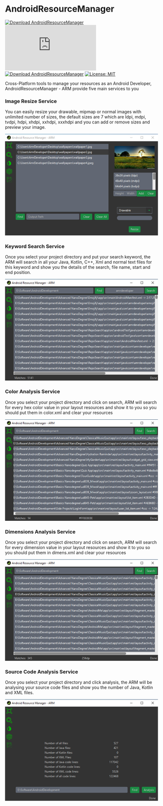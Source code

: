 # AndroidResourceManager

[![Download AndroidResourceManager](https://a.fsdn.com/con/app/sf-download-button)](https://sourceforge.net/projects/androidresourcemanager/files/latest/download)
[![Download AndroidResourceManager](https://sourceforge.net/sflogo.php?type=14&group_id=3339638)](https://sourceforge.net/p/androidresourcemanager/)
[![Download AndroidResourceManager](https://img.shields.io/sourceforge/dt/androidresourcemanager.svg)](https://sourceforge.net/projects/androidresourcemanager/files/latest/download)
[![License: MIT](https://img.shields.io/badge/License-MIT-yellow.svg)](https://opensource.org/licenses/MIT)

Cross-Platform tools to manage your resources as an Android Developer, AndroidResourceManager - ARM provide five main services to you

### Image Resize Service
You can easily resize your drawable, mipmap or normal images with unlimited number of sizes, the default sizes are 7 which are ldpi, mdpi, tvdpi,
hdpi, xhdpi, xxhdpi, xxxhdpi and you can add or remove sizes and preview your image.

![Image Resize Service](screenshots/resize_sevice.jpg)

### Keyword Search Service

Once you select your project directory and put your search keyword, the ARM will search in all your Java, Kotlin, C++, Xml and normal text files for this keyword
and show you the details of the search, file name, start and end position.

![Keyword Search Service](screenshots/keyword_search_service.jpg)

### Color Analysis Service
Once you select your project directory and click on search, 
ARM will search for every hex color value in your layout resources and show it to you so you should put them in color.xml and clear your resources

![Color Analysis Service](screenshots/color_analysis_service.jpg)

### Dimensions Analysis Service
Once you select your project directory and click on search, ARM will search for every dimension value in your layout resources and show it to you so you should put them in dimens.xml and clear your resources

![Dimensions Analysis Service](screenshots/dimens_analysis_service.jpg)

### Source Code Analysis Service
Once you select your project directory and click analysis, the ARM will be analysing your source code files and show you the number of Java, Kotlin and XML files.

![Source Code Analysis Service](screenshots/code_analysis_service.jpg)
